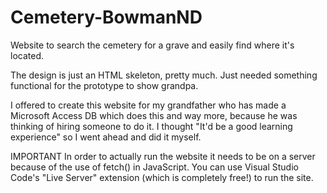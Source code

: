 # Cemetery-BowmanND
Website to search the cemetery for a grave and easily find where it's located.

The design is just an HTML skeleton, pretty much. Just needed something functional for the prototype to show grandpa.

I offered to create this website for my grandfather who has made a Microsoft Access DB which does this and way more, because he was thinking of hiring someone to do it.
I thought "It'd be a good learning experience" so I went ahead and did it myself.

IMPORTANT
In order to actually run the website it needs to be on a server because of the use of fetch() in JavaScript.
You can use Visual Studio Code's "Live Server" extension (which is completely free!) to run the site.
